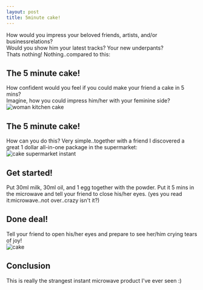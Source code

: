 ```yaml
---
layout: post
title: 5minute cake!
---
```

How would you impress your beloved friends, artists, and/or businessrelations?  
Would you show him your latest tracks? Your new underpants?  
Thats nothing! Nothing..compared to this:

The 5 minute cake!
------------------

  
How confident would you feel if you could make your friend a cake in 5 mins?  
Imagine, how you could impress him/her with your feminine side?  
![woman kitchen cake](/img/womankitchen.jpeg)  
  
The 5 minute cake!
------------------

  
How can you do this? Very simple..together with a friend I discovered a great 1 dollar all-in-one package in the supermarket:  
![cake supermarket instant](/img/photo1.JPG)  
  
  
  
  
  
  
  
  
  
  
  
Get started!
------------

  
Put 30ml milk, 30ml oil, and 1 egg together with the powder. Put it 5 mins in the microwave and tell your friend to close his/her eyes. (yes you read it:microwave..not over..crazy isn't it?)   
  
Done deal!
----------

  
Tell your friend to open his/her eyes and prepare to see her/him crying tears of joy!  
![cake ](/img/cake2.JPG)  
  
  
  
  
  
  
  
  
  
  
  
  
  
  
  
  
  
  
  
Conclusion
----------

  
This is really the strangest instant microwave product I've ever seen :)  
  